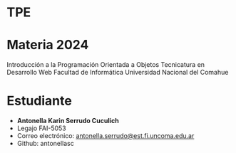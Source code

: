 # TPE 

# Materia 2024
Introducción a la Programación Orientada a Objetos
Tecnicatura en Desarrollo Web
Facultad de Informática
Universidad Nacional del Comahue


# Estudiante
- **Antonella Karin Serrudo Cuculich**
- Legajo FAI-5053 
- Correo electrónico: antonella.serrudo@est.fi.uncoma.edu.ar 
- Github: antonellasc